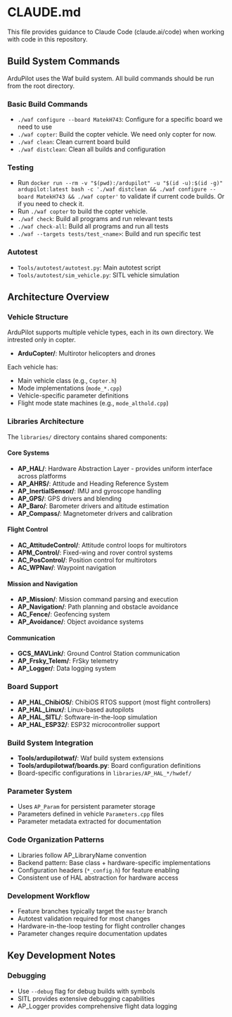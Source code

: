 # CLAUDE.md

This file provides guidance to Claude Code (claude.ai/code) when working with code in this repository.

## Build System Commands

ArduPilot uses the Waf build system. All build commands should be run from the root directory.

### Basic Build Commands
- `./waf configure --board MatekH743`: Configure for a specific board we need to use
- `./waf copter`: Build the copter vehicle. We need only copter for now.
- `./waf clean`: Clean current board build
- `./waf distclean`: Clean all builds and configuration

### Testing
- Run `docker run --rm -v "$(pwd):/ardupilot" -u "$(id -u):$(id -g)" ardupilot:latest bash -c './waf distclean && ./waf configure --board MatekH743 && ./waf copter'` to validate if current code builds. Or if you need to check it.
- Run `./waf copter` to build the copter vehicle.
- `./waf check`: Build all programs and run relevant tests
- `./waf check-all`: Build all programs and run all tests
- `./waf --targets tests/test_<name>`: Build and run specific test

### Autotest
- `Tools/autotest/autotest.py`: Main autotest script
- `Tools/autotest/sim_vehicle.py`: SITL vehicle simulation

## Architecture Overview

### Vehicle Structure
ArduPilot supports multiple vehicle types, each in its own directory. We intrested only in copter.
- **ArduCopter/**: Multirotor helicopters and drones

Each vehicle has: 
- Main vehicle class (e.g., `Copter.h`)
- Mode implementations (`mode_*.cpp`)
- Vehicle-specific parameter definitions
- Flight mode state machines (e.g., `mode_althold.cpp`)

### Libraries Architecture
The `libraries/` directory contains shared components:

#### Core Systems
- **AP_HAL/**: Hardware Abstraction Layer - provides uniform interface across platforms
- **AP_AHRS/**: Attitude and Heading Reference System
- **AP_InertialSensor/**: IMU and gyroscope handling
- **AP_GPS/**: GPS drivers and blending
- **AP_Baro/**: Barometer drivers and altitude estimation
- **AP_Compass/**: Magnetometer drivers and calibration

#### Flight Control
- **AC_AttitudeControl/**: Attitude control loops for multirotors
- **APM_Control/**: Fixed-wing and rover control systems
- **AC_PosControl/**: Position control for multirotors
- **AC_WPNav/**: Waypoint navigation

#### Mission and Navigation
- **AP_Mission/**: Mission command parsing and execution
- **AP_Navigation/**: Path planning and obstacle avoidance
- **AC_Fence/**: Geofencing system
- **AP_Avoidance/**: Object avoidance systems

#### Communication
- **GCS_MAVLink/**: Ground Control Station communication
- **AP_Frsky_Telem/**: FrSky telemetry
- **AP_Logger/**: Data logging system

### Board Support
- **AP_HAL_ChibiOS/**: ChibiOS RTOS support (most flight controllers)
- **AP_HAL_Linux/**: Linux-based autopilots
- **AP_HAL_SITL/**: Software-in-the-loop simulation
- **AP_HAL_ESP32/**: ESP32 microcontroller support

### Build System Integration
- **Tools/ardupilotwaf/**: Waf build system extensions
- **Tools/ardupilotwaf/boards.py**: Board configuration definitions
- Board-specific configurations in `libraries/AP_HAL_*/hwdef/`

### Parameter System
- Uses `AP_Param` for persistent parameter storage
- Parameters defined in vehicle `Parameters.cpp` files
- Parameter metadata extracted for documentation

### Code Organization Patterns
- Libraries follow AP_LibraryName convention
- Backend pattern: Base class + hardware-specific implementations
- Configuration headers (`*_config.h`) for feature enabling
- Consistent use of HAL abstraction for hardware access

### Development Workflow
- Feature branches typically target the `master` branch
- Autotest validation required for most changes
- Hardware-in-the-loop testing for flight controller changes
- Parameter changes require documentation updates

## Key Development Notes

### Debugging
- Use `--debug` flag for debug builds with symbols
- SITL provides extensive debugging capabilities
- AP_Logger provides comprehensive flight data logging